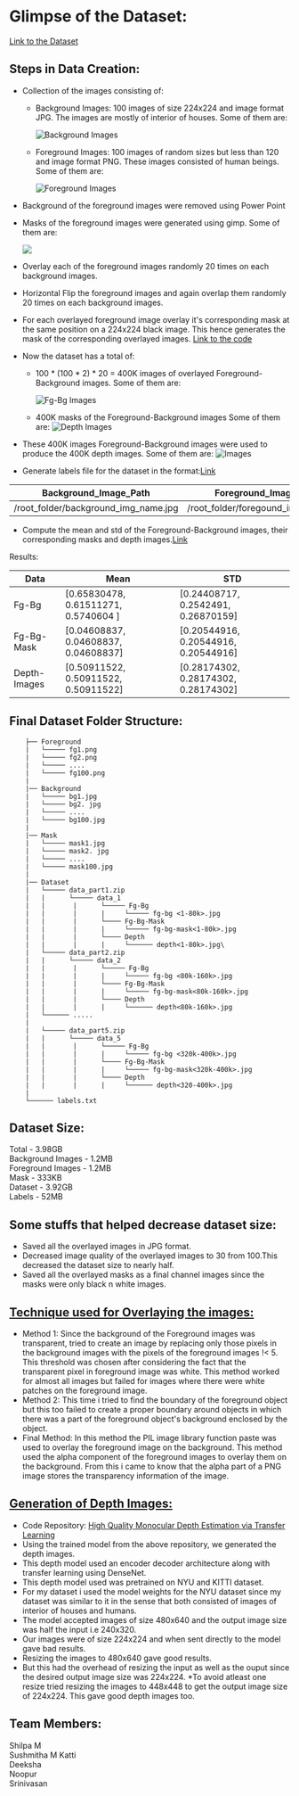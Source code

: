 # Glimpse of the Dataset:

<a href='https://drive.google.com/folderview?id=1RbJHVxo91jhekv3_E9GZvujUDNDaxFQu'>Link to the Dataset</a>
## Steps in Data Creation:

* Collection of the images consisting of:
  * Background Images: 100 images of size 224x224 and image format JPG. The images are mostly of interior of houses.
    Some of them are:
    
    <img src='https://github.com/mshilpaa/EVA4/blob/master/Session%2014/images/background.png' alt='Background Images'/>
  * Foreground Images: 100 images of random sizes but less than 120 and image format PNG. These images consisted of human beings.
    Some of them are:
    
    <img src='https://github.com/mshilpaa/EVA4/blob/master/Session%2014/images/Foreground.png' alt='Foreground Images'/>
 
* Background of the foreground images were removed using Power Point
* Masks of the foreground images were generated using gimp.
  Some of them are:
  
  <img src='https://github.com/mshilpaa/EVA4/blob/master/Session%2014/images/Mask.png' />
  
* Overlay each of the foreground images randomly 20 times on each background images.
* Horizontal Flip the foreground images and again overlap them randomly 20 times on each background images.
* For each overlayed foreground image overlay it's corresponding mask at the same position on a 224x224 black image. This hence generates the mask of the corresponding overlayed images. <a href='https://github.com/mshilpaa/EVA4/blob/master/Session%2014/data_creation-reduced_image_quality.ipynb'>Link to the code</a>
* Now the dataset has a total of:
  * 100 * (100 * 2) * 20 = 400K images of overlayed Foreground-Background images.
    Some of them are: 
    
    <img src='https://github.com/mshilpaa/EVA4/blob/master/Session%2014/images/fg-bg.png' alt='Fg-Bg Images'/>
 
  * 400K masks of the Foreground-Background images
    Some of them are:
    <img src='https://github.com/mshilpaa/EVA4/blob/master/Session%2014/images/fg-bg-mask.png' alt='Depth Images'/>
* These 400K images Foreground-Background images were used to produce the 400K depth images.
  Some of them are:
  <img src='https://github.com/mshilpaa/EVA4/blob/master/Session%2014/images/depth.png' alt='Images'/>
* Generate labels file for the dataset in the format:<a href='https://github.com/mshilpaa/EVA4/blob/master/Session%2014/Labels_Genearation.ipynb'>Link</a>

 | Background_Image_Path | Foreground_Image_Path | Fg-Bg_Image_Path | Fg-Bg-Mask_Image_Path  | Depth_Image_Path |
 | --- | --- | --- | --- | --- |
 | /root_folder/background_img_name.jpg | /root_folder/foregound_img_name.png | /root_folder/fg_bg_img_name.jpg | /root_folder/mask_name.jpg | /root_folder/depth_img_name.jpg |
 
* Compute the mean and std of the Foreground-Background images, their corresponding masks and depth images.<a href='https://github.com/mshilpaa/EVA4/blob/master/Session%2014/Dataset_Mean_Std.ipynb'>Link</a>

Results:

| Data |	Mean |	STD |
| --- | --- | --- |
| Fg-Bg |	[0.65830478, 0.61511271, 0.5740604 ] |	[0.24408717, 0.2542491, 0.26870159] |
| Fg-Bg-Mask |	[0.04608837, 0.04608837, 0.04608837] |	[0.20544916, 0.20544916, 0.20544916] |
| Depth-Images |	[0.50911522, 0.50911522, 0.50911522] |[0.28174302, 0.28174302, 0.28174302] |

## Final Dataset Folder Structure:

        ├── Foreground
        |   └───── fg1.png
        |   └───── fg2.png
        |   └───── .... 
        |   └───── fg100.png
        |
        |── Background
        |   └───── bg1.jpg
        |   └───── bg2. jpg
        |   └───── ....
        |   └───── bg100.jpg
        |
        |── Mask
        |   └───── mask1.jpg
        |   └───── mask2. jpg
        |   └───── ....
        |   └───── mask100.jpg
        |
        |── Dataset
        |   └───── data_part1.zip
        |   |      └───── data_1
        |   |       |      └───── Fg-Bg
        |   |       |      |     └───── fg-bg <1-80k>.jpg
        |   |       |      └──── Fg-Bg-Mask
        |   |       |      |     └───── fg-bg-mask<1-80k>.jpg
        |   |       |      └──── Depth
        |   |       |      |     └────── depth<1-80k>.jpg\
        |   └───── data_part2.zip
        |   |      └───── data_2
        |   |       |      └───── Fg-Bg
        |   |       |      |     └───── fg-bg <80k-160k>.jpg
        |   |       |      └──── Fg-Bg-Mask
        |   |       |      |     └───── fg-bg-mask<80k-160k>.jpg
        |   |       |      └──── Depth
        |   |       |      |     └────── depth<80k-160k>.jpg
        |   └────── .....
        |
        |   └───── data_part5.zip
        |   |      └───── data_5
        |   |       |      └───── Fg-Bg
        |   |       |      |     └───── fg-bg <320k-400k>.jpg
        |   |       |      └──── Fg-Bg-Mask
        |   |       |      |     └───── fg-bg-mask<320k-400k>.jpg
        |   |       |      └──── Depth
        |   |       |      |     └────── depth<320-400k>.jpg
        |
        └────── labels.txt
 
## Dataset Size:
Total - 3.98GB <br/>
Background Images - 1.2MB <br/>
Foreground Images - 1.2MB <br/>
Mask - 333KB <br/>
Dataset - 3.92GB <br/>
Labels - 52MB


## Some stuffs that helped decrease dataset size:
* Saved all the overlayed images in JPG format.
* Decreased image quality of the overlayed images to 30 from 100.This decreased the dataset size to nearly half.
* Saved all the overlayed masks as a final channel images since the masks were only black n white images.

## <a href='https://github.com/mshilpaa/EVA4/blob/master/Session%2014/others/Overlay_image_on_another.ipynb'>Technique used for Overlaying the images:</a>
* Method 1: Since the background of the Foreground images was transparent, tried to create an image by replacing only those pixels in the background images with the pixels of the foreground images !< 5. This threshold was chosen after considering the fact that the transparent pixel in foreground image was white. This method worked for almost all images but failed for images where there were white patches on the foreground image.
* Method 2: This time i tried to find the boundary of the foreground object but this too failed to create a proper boundary around objects in which there was a part of the foreground object's background enclosed by the object.
* Final Method: In this method the PIL image library function paste was used to overlay the foreground image on the background. This method used the alpha component of the foreground images to overlay them on the background. From this i came to know that the alpha part of a PNG image stores the transparency information of the image.

## <a href='https://github.com/mshilpaa/EVA4/blob/master/Session%2014/Depth_Images_Generation.ipynb'>Generation of Depth Images:</a>
* Code Repository: <a href='https://github.com/ialhashim/DenseDepth'>High Quality Monocular Depth Estimation via Transfer Learning</a>
* Using the trained model from the above repository, we generated the depth images.
* This depth model used an encoder decoder architecture along with transfer learning using DenseNet.
* This depth model used was pretrained on NYU and KITTI dataset.
* For my dataset i used the model weights for the NYU dataset since my dataset was similar to it in the sense that both consisted of images of interior of houses and humans.
* The model accepted images of size 480x640 and the output image size was half the input i.e 240x320. 
* Our images were of size 224x224 and when sent directly to the model gave bad results.
* Resizing the images to 480x640 gave good results.
* But this had the overhead of resizing the input as well as the ouput since the desired output image size was 224x224.
*To avoid atleast one resize tried resizing the images to 448x448 to get the output image size of 224x224. This gave good depth images too.

## Team Members:
Shilpa M <br/>
Sushmitha M Katti <br/>
Deeksha <br/>
Noopur <br/>
Srinivasan <br/>
